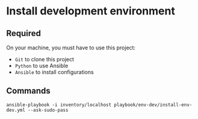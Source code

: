 # Install development environment

## Required
On your machine, you must have to use this project:
* `Git` to clone this project
* `Python` to use Ansible
* `Ansible` to install configurations

## Commands

    ansible-playbook -i inventory/localhost playbook/env-dev/install-env-dev.yml --ask-sudo-pass
